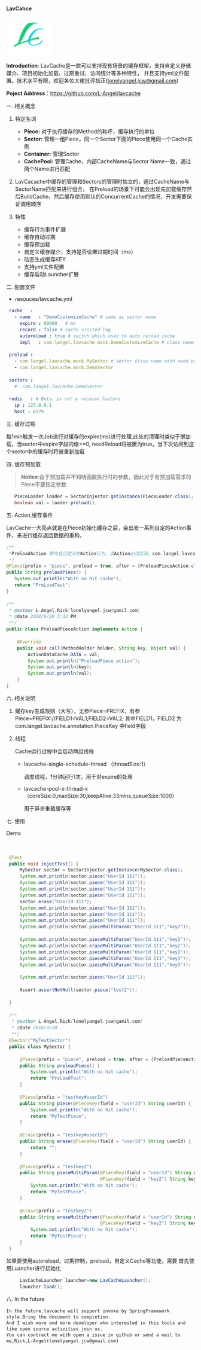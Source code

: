 #### LavCahce


<div style="align: center">
    <img src="./logo.png"/>
</div

> **Introduction**:  LavCache是一款可以支持现有场景的缓存框架，支持自定义存储媒介、项目初始化加载、过期重试、访问统计等多种特性，
> 并且支持yml文件配置。技术水平有限，欢迎各位大佬批评指正([lonelyangel.jcw@gmail.com](mailto:lonelyangel.jcw@gmail.com))
> 
> **Poject Address**：https://github.com/L-Angel/lavcache


一. 相关概念
  1. 特定名词
 
     - **Piece:** 对于执行缓存的Method的称呼，缓存执行的单位
     - **Sector:** 管理一组Piece，同一个Sector下面的Piece使用同一个Cache实例
     - **Container:** 管理Sector 
     - **CachePool:** 管理Cache，内部CacheName与Sector Name一致，通过两个Name进行匹配
  2. LavCacache中缓存的管理和Sectors的管理时独立的，通过CacheName与SectorName匹配来进行组合，
    在Preload的场景下可能会出现先加载缓存然后BuildCache，然后缓存使用默认的ConcurrentCache的情况，开发需要保证调用顺序
  3. 特性
     
     - 缓存行为事件扩展
     - 缓存自动过期
     - 缓存预加载
     - 自定义缓存媒介，支持是否设置过期时间（ms）
     - 动态生成缓存KEY
     - 支持yml文件配置
     - 缓存启动Launcher扩展
     
二. 配置文件
    
  * resouces/lavcache.yml
   ```yaml
    cache   :
      - name   : "DemoCustomizeCache" # same as sector name
        expire : 60000   # ms
        record : false # cache visited log
        autoreload : true # switch which used to auto reload cache
        impl   : com.langel.lavcache.mock.DemoCustomizeCache # class name with implement Cache interface.
    
    preload :
      - com.langel.lavcache.mock.MySector # sector class name with need preload
      - com.langel.lavcache.mock.DemoSector
    
    sectors :
      #- com.langel.lavcache.DemoSector
    
    redis   : # Beta，is not a release feature
      ip : 127.0.0.1
      host : 6379
   ```
  
三. 缓存过期

  每1min触发一次Job进行对缓存的expire(ms)进行处理,此处的清理时类似于懒加载，当sector中expire字段的值<=0,
  needReload将被置为true，当下次访问到这个sector中的缓存时将被重新加载  

四. 缓存预加载

   > **Notice**:由于预加载并不知晓函数执行时的参数，因此对于有预加载需求的Piece不要指定参数 
   
   ```java
      PieceLoader loader = SectorInjector.getInstance(PieceLoader.class);
      boolean val = loader.preload();
   ```
 
五. Action,缓存事件
    
   LavCache一大亮点就是在Piece初始化缓存之后，会出发一系列自定的Action事件，来进行缓存返回数据的重构，
   ```java
   /**
    *PreloadAction 即为自己定义的Action行为，该Action必须实现，com.langel.lavcache.action.Action接口 
    */
   @Piece(prefix = "piece", preload = true, after = {PreloadPieceAction.class})
   public String preloadPiece() {
      System.out.println("With no hit cache");
      return "PreLoadTest";
   }
   
   /**
    * @author L-Angel,Rick(lonelyangel.jcw@gamil.com)
    * @date 2018/9/29 3:42 PM
    **/
   public class PreloadPieceAction implements Action {
   
       @Override
       public void call(MethodHolder holder, String key, Object val) {
           ActionDataCache.DATA = val;
           System.out.println("PreloadPiece action");
           System.out.println(key);
           System.out.println(val);
       }
   }
   ```
六. 相关说明
   1. 缓存key生成规则（大写），无参Piece=PREFIX，有参Piece=PREFIX://FIELD1=VAL1;FIELD2=VAL2;
      其中FIELD1，FIELD2 为 com.langel.lavcache.annotation.PieceKey 中field字段
   
   2. 线程
   
      Cache运行过程中会启动两组线程
      - lavcache-single-schedule-thread （threadSize:1）
      
         调度线程，1分钟运行1次，用于对expire的处理
      
      - lavcache-pool-x-thread-x（coreSize:0,maxSize:30,keepAlive:33mins,queueSize:1000）
        
        用于异步重载缓存等
        
七. 使用
    
  Demo
   ```java
   
   
    @Test
    public void injectTest() {
        MySector sector = SectorInjector.getInstance(MySector.class);
        System.out.println(sector.piece("UserId 111"));
        System.out.println(sector.piece("UserId 111"));
        System.out.println(sector.piece("UserId 111"));
        System.out.println(sector.piece("UserId 111"));
        sector.erase("UserId 111");
        System.out.println(sector.piece("UserId 111"));
        System.out.println(sector.piece("UserId 111"));
        System.out.println(sector.piece("UserId 111"));
        System.out.println(sector.pieceMultiParam("UserId 111","key2"));

        System.out.println(sector.pieceMultiParam("UserId 111","key2"));
        System.out.println(sector.eraseMultiParam("UserId 111","key2"));
        System.out.println(sector.pieceMultiParam("UserId 111","key2"));
        System.out.println(sector.pieceMultiParam("UserId 111","key3"));
        System.out.println(sector.pieceMultiParam("UserId 111","key3"));

        System.out.println(sector.piece("UserId 111"));

        Assert.assertNotNull(sector.piece("test2"));

    }
    
    /**
     * @author L-Angel,Rick(lonelyangel.jcw@gamil.com)
     * @date 2018/9/20
     **/
    @Sector("MyTestSector")
    public class MySector {
    
        @Piece(prefix = "piece", preload = true, after = {PreloadPieceAction.class})
        public String preloadPiece() {
            System.out.println("With no hit cache");
            return "PreLoadTest";
        }
    
        @Piece(prefix = "testkey#userId")
        public String piece(@PieceKey(field = "userId") String userId) {
            System.out.println("With no hit cache");
            return "MyTestPiece";
        }
    
        @Erase(prefix = "testkey#userId")
        public String erase(@PieceKey(field = "userId") String userId) {
            return "";
        }
    
        @Piece(prefix = "testkey2")
        public String pieceMultiParam(@PieceKey(field = "userId") String userId,
                                      @PieceKey(field = "key2") String keys) {
            System.out.println("With no hit cache");
            return "MyTestPiece";
        }
    
        @Erase(prefix = "testkey2")
        public String eraseMultiParam(@PieceKey(field = "userId") String userId,
                                      @PieceKey(field = "key2") String keys) {
            System.out.println("With no hit cache");
            return "MyTestPiece";
        }
    }
   ```  
   如果要使用autoreload，过期控制，preload，自定义Cache等功能，需要
   首先使用Luancher进行初始化
   
   ```java
        LavCacheLauncher launcher=new LavCacheLauncher();
        launcher.load();
   ```
八. In the future

    In the future,lavcache will support invoke by SpringFramework style.Bring the document to completion.
    And I wish more and more developer who interested in this tools and like open source activities join us.
    You can contract me with open a issue in github or send a mail to me,Rick,L-Angel(lonelyangel.jcw@gmail.com)
     
 